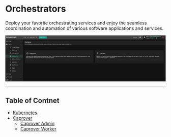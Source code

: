 # Orchestrators

Deploy your favorite orchestrating services and enjoy the seamless coordination and automation of various software applications and services.

![](../img/orchestrator_landing.png)

***

## Table of Contnet

- [Kubernetes](../solutions/k8s.md).
- [Caprover](../solutions/caprover.md)
    - [Caprover Admin](../solutions/caprover_admin.md)
    - [Caprover Worker](../solutions/caprover_worker.md)